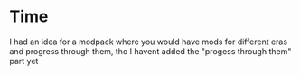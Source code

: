 # Time

I had an idea for a modpack where you would have mods for different eras and progress through them, tho I havent added the "progess through them" part yet
